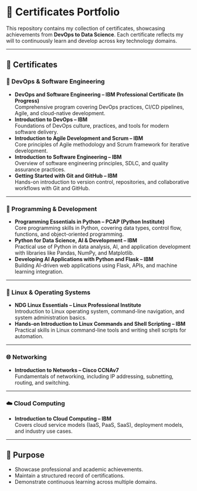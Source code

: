 # 📜 Certificates Portfolio

This repository contains my collection of certificates, showcasing achievements from **DevOps to Data Science**. 
Each certificate reflects my will to continuously learn and develop across key technology domains.

---

## 📂 Certificates

### 🚀 DevOps & Software Engineering
- **DevOps and Software Engineering – IBM Professional Certificate (In Progress)**  
  Comprehensive program covering DevOps practices, CI/CD pipelines, Agile, and cloud-native development.  
- **Introduction to DevOps – IBM**  
  Foundations of DevOps culture, practices, and tools for modern software delivery.  
- **Introduction to Agile Development and Scrum – IBM**  
  Core principles of Agile methodology and Scrum framework for iterative development.  
- **Introduction to Software Engineering – IBM**  
  Overview of software engineering principles, SDLC, and quality assurance practices.  
- **Getting Started with Git and GitHub – IBM**  
  Hands-on introduction to version control, repositories, and collaborative workflows with Git and GitHub.  

---

### 🐍 Programming & Development
- **Programming Essentials in Python – PCAP (Python Institute)**  
  Core programming skills in Python, covering data types, control flow, functions, and object-oriented programming.  
- **Python for Data Science, AI & Development – IBM**  
  Practical use of Python in data analysis, AI, and application development with libraries like Pandas, NumPy, and Matplotlib.  
- **Developing AI Applications with Python and Flask – IBM**  
  Building AI-driven web applications using Flask, APIs, and machine learning integration.  

---

### 🐧 Linux & Operating Systems
- **NDG Linux Essentials – Linux Professional Institute**  
  Introduction to Linux operating system, command-line navigation, and system administration basics.  
- **Hands-on Introduction to Linux Commands and Shell Scripting – IBM**  
  Practical skills in Linux command-line tools and writing shell scripts for automation.  

---

### 🌐 Networking
- **Introduction to Networks – Cisco CCNAv7**  
  Fundamentals of networking, including IP addressing, subnetting, routing, and switching.  
---

### ☁️ Cloud Computing
- **Introduction to Cloud Computing – IBM**  
  Covers cloud service models (IaaS, PaaS, SaaS), deployment models, and industry use cases.  

---
## 🎯 Purpose

- Showcase professional and academic achievements.  
- Maintain a structured record of certifications.  
- Demonstrate continuous learning across multiple domains.  
